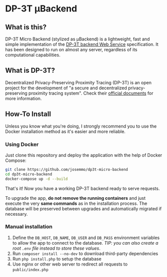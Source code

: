 # DP-3T μBackend

## What is this?
DP-3T Micro Backend (stylized as μBackend) is a lightweight, fast and simple implementation of the [DP-3T backend Web Service](https://github.com/DP-3T/dp3t-sdk-backend/blob/develop/documentation/documentation.pdf) specification.
It has been designed to run on almost any server, regardless of its computational capabilities.

## What is DP-3T?
Decentralized Privacy-Preserving Proximity Tracing (DP-3T) is an open project for the development of "a secure and decentralized privacy-preserving proximity tracing system". Check their [official documents](https://github.com/DP-3T/documents) for more information.

## How-To Install
Unless you know what you're doing, I strongly recommend you to use the Docker installation method as it's easier and more reliable.

### Using Docker
Just clone this repository and deploy the application with the help of Docker Compose:

```sh
git clone https://github.com/josemmo/dp3t-micro-backend
cd dp3t-micro-backend
docker-compose up -d --build
```

That's it! Now you have a working DP-3T backend ready to serve requests.

To upgrade the app, **do not remove the running containers** and just execute the very **same commands** as in the installation process. The database will be preserved between upgrades and automatically migrated if necessary.

### Manual installation
1. Define the `DB_HOST`, `DB_NAME`, `DB_USER` and `DB_PASS` environment variables to allow the app to connect to the database. *TIP: you can also create a root `.env` file instead to store these values*.
2. Run `composer install --no-dev` to download third-party dependencies
3. Run `php install.php` to setup the database
4. Use nginx or other web server to redirect all requests to `public/index.php`
